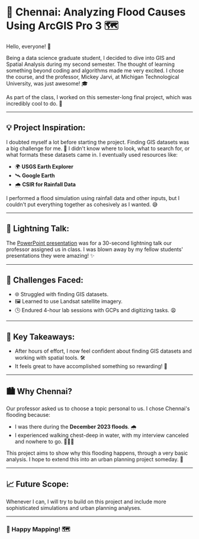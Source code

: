# 🌊 Chennai: Analyzing Flood Causes Using ArcGIS Pro 3 🗺️

Hello, everyone! 👋

Being a data science graduate student, I decided to dive into GIS and Spatial Analysis during my second semester. The thought of learning something beyond coding and algorithms made me very excited. I chose the course, and the professor, Mickey Jarvi, at Michigan Technological University, was just awesome! 🎓

As part of the class, I worked on this semester-long final project, which was incredibly cool to do. 🚀

---

## 💡 Project Inspiration:
I doubted myself a lot before starting the project. Finding GIS datasets was a big challenge for me. 🤔 I didn't know where to look, what to search for, or what formats these datasets came in. I eventually used resources like:
- 🌍 **USGS Earth Explorer**
- 🛰️ **Google Earth**
- 🌧️ **CSIR for Rainfall Data**

I performed a flood simulation using rainfall data and other inputs, but I couldn't put everything together as cohesively as I wanted. 😅

---

## 🎤 Lightning Talk:
The [PowerPoint presentation](GIS_PPT.pdf) was for a 30-second lightning talk our professor assigned us in class. I was blown away by my fellow students' presentations they were amazing! ✨

---

## 🔨 Challenges Faced:
- 🌐 Struggled with finding GIS datasets.
- 🖼️ Learned to use Landsat satellite imagery.
- 🕒 Endured 4-hour lab sessions with GCPs and digitizing tasks. 😩

---

## 🌟 Key Takeaways:
- After hours of effort, I now feel confident about finding GIS datasets and working with spatial tools. 🛠️
- It feels great to have accomplished something so rewarding! 💪

---

## 🏙️ Why Chennai? 
Our professor asked us to choose a topic personal to us. I chose Chennai's flooding because:
- I was there during the **December 2023 floods**. 🌧️
- I experienced walking chest-deep in water, with my interview canceled and nowhere to go. 🚶‍♂️💦

This project aims to show why this flooding happens, through a very basic analysis. I hope to extend this into an urban planning project someday. 🌆

---

## 📈 Future Scope:
Whenever I can, I will try to build on this project and include more sophisticated simulations and urban planning analyses.

---

### 🚀 Happy Mapping! 🗺️
